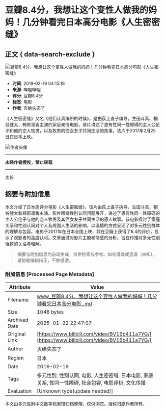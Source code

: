 # 豆瓣8.4分，我想让这个变性人做我的妈妈！几分钟看完日本高分电影《人生密密缝》

## 正文 { data-search-exclude }


![豆瓣8.4分，我想让这个变性人做我的妈妈！几分钟看完日本高分电影《人生密密缝》](https://i0.hdslb.com/bfs/archive/3a2b05831c76a3e965aacab0cef988e2a6100d91.jpg@518w_290h_1c_!web-video-share-cover.webp)

- **时间**: 2019-02-19 04:15:18
- **来源**: 哔哩哔哩
- **评分**: 豆瓣8.4分
- **标签**: 电影
- **作者**: 灭绝失态了

《人生密密缝》又名《他们认真编织的时候》，是由荻上直子编导，生田斗真、桐谷健太、柿原凛香主演的家庭亲情电影。该片讲述了患有性同一性障碍的主人公伦子和他的恋人牧男，以及牧男的侄女友子共同生活的故事。该片于2017年2月25日在日本上映。

![作者头像](https://i0.hdslb.com/bfs/face/6ff4b53bc67eb264a37c04397542eb925fdd7a4a.jpg@96w.webp)

---

**未经作者授权，禁止转载**

---

太长
<!-- tcd_original_link https://www.bilibili.com/video/BV16b411a7YG/ -->


## 摘要与附加信息

<!-- tcd_abstract -->
本文介绍了日本高评分电影《人生密密缝》，该片由荻上直子执导，生田斗真、桐谷健太和柿原凛香主演。影片围绕性别认同问题展开，讲述了患有性同一性障碍的主人公伦子与他的恋人牧男及其侄女友子共同生活的感人故事。该电影探讨了家庭关系和性别认同对个人及周围人生活的影响，以温情的方式呈现了对多元性别群体的理解与包容。电影于2017年在日本全国上映，并在豆瓣上获得了8.4的评价，显示了观影者的高度认可。文章通过对影片主题和情感的分析，旨在传播对多元性别话题的关注与理解。
<!-- tcd_abstract_end -->

> 摘要与附加信息为自动生成，仅供检索与参考。如有错误或遗漏（未知），请协助编辑指正，不胜感激。

### 附加信息 [Processed Page Metadata]

| Attribute       | Value                                  |
|-----------------|----------------------------------------|
| Filename        | www_豆瓣8.4分，我想让这个变性人做我的妈妈！几分钟看完日本高分电影_.md                             |
| Size            | 1048 bytes                           |
| Archived Date   | 2025-01-22 22:47:07                             |
| Original Link   | [https://www.bilibili.com/video/BV16b411a7YG/](https://www.bilibili.com/video/BV16b411a7YG/)                       |
| Author          | 灭绝失态了                               |
| Region          | 日本                               |
| Date            | 2019-02-19                                 |
| Tags            | 多元性别, 性别认同, 电影, 人生密密缝, 日本电影, 家庭关系, 性同一性障碍, 社会包容, 电影评析, 文化传播                                 |
| Evaluation            | [Unknown type(update needed)]                                 |
<!-- tcd_table_end -->

本文由多元性别中文数字档案馆归档整理，仅供浏览。版权归原作者所有。
